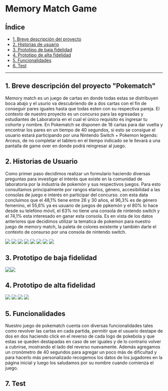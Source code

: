 # Memory Match Game

## Índice

* [1. Breve descripción del proyecto](#1-breve-descripción-del-proyecto)
* [2. Historias de usuario](#2-historias-de-usuario)
* [3. Prototipo de baja fidelidad](#3-prototipo-de-baja-fidelidad)
* [4. Prototipo de alta fidelidad](#4-prototipo-de-alta-fidelidad)
* [5. Funcionalidades](#5-funcionalidades)
* [6. Test](#6-test)

***

## 1. Breve descripción del proyecto "Pokematch"
Memory match es un juego de cartas en donde todas estas se distribuyen boca abajo y el usurio va descubriendo de a dos cartas con el fin de conseguir pares iguales hasta que todas esten con su respectiva pareja.
El contexto de nuestro proyecto es un concurso para las egresadas y estudiantes de Laboratoria en el cual el único requisito es ingresar tu cohorte y nombre.
En Pokematch se disponen de 18 cartas para dar vuelta y encontrar los pares en un tiempo de 40 segundos, si esto se consigue el usuario estará participando por una Nintendo Switch + Pokemon legends: Arceus, de no completar el tablero en el tiempo indicado se le llevará a una pantalla de game over en donde podrá reingresar al juego.

## 2. Historias de Usuario
Como primer paso decidimos realizar un formulario haciendo diversas preguntas para investigar el interés que existe en la comunidad de laboratoria por la industria de pokemón y sus respectivos juegos. Para esto consultamos principalmente por rangos etarios, género, accesibilidad a las consolas de juego e interés en participar del concurso. con esta data concluimos que el 48,1% tiene entre 26 y 30 años, el 96,3% es de género femenino, el 55,6% ya es usuario de juegos de ppkemón y el 80% lo hace desde su telefóno móvil, el 63% no tiene una consola de nintendo switch y el 74,1% esta interesado en ganar esta consola. Es en vista de los datos anteriores que decidimos utilizar la tematica de pokemon para nuestro juego de memory match, la paleta de colores existente y también darle el contexto de consurso por una consola de nintendo switch.

![](memorymatchtiarenico/historias-de-usuario/6.jpeg) ![](memorymatchtiarenico/historias-de-usuario/7.jpeg) ![](memorymatchtiarenico/historias-de-usuario/8.jpeg) ![](memorymatchtiarenico/historias-de-usuario/9.jpeg) ![](memorymatchtiarenico/historias-de-usuario/10.jpeg) ![](memorymatchtiarenico/historias-de-usuario/11.jpeg) ![](memorymatchtiarenico/historias-de-usuario/12.jpeg) ![](memorymatchtiarenico/historias-de-usuario/13.jpeg)

## 3. Prototipo de baja fidelidad

![](memorymatchtiarenico/historias-de-usuario/PBF1.jpeg)![](memorymatchtiarenico/historias-de-usuario/PBF2.jpeg)


## 4. Prototipo de alta fidelidad

![](memorymatchtiarenico/historias-de-usuario/P1.jpg)
![](memorymatchtiarenico/historias-de-usuario/P2.jpg)
![](memorymatchtiarenico/historias-de-usuario/P3.jpg)
![](memorymatchtiarenico/historias-de-usuario/P4.jpg)

## 5. Funcionalidades
Nuestro juego de pokematch cuenta con diversas funcionalidades tales como revolver las cartas en cada partida, permitir que el usuario destape de dos en dos haciendo click en el reverso de cada logo de pokebola y que estas se queden destapadas en caso de ser iguales y de lo contrario volver a cubrirse, mostrando el lado del reverso nuevamente. Además agregamos un cronómetro de 40 segundos para agregar un poco más de dificultad y para hacerlo más personalizado recogemos los datos de los jugadores en la página inicial y luego los saludamos por su nombre cuando comienza el juego.

## 7. Test

